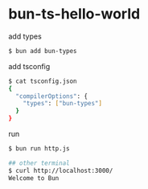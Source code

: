 # bun-ts-hello-world

add types

```sh
$ bun add bun-types
```

add tsconfig

```sh
$ cat tsconfig.json
{
  "compilerOptions": {
    "types": ["bun-types"]
  }
}
```

run

```sh
$ bun run http.js 

## other terminal
$ curl http://localhost:3000/
Welcome to Bun
```

